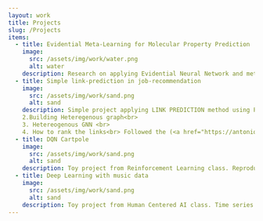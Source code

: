 ```yaml
---
layout: work
title: Projects
slug: /Projects
items:
  - title: Evidential Meta-Learning for Molecular Property Prediction
    image:
      src: /assets/img/work/water.png
      alt: water
    description: Research on applying Evidential Neural Network and meta learning scheme to Molecular Property Prediction. Supervised molecular property prediction is widely recognized for its usefulness in various applications. However, challenges arise due to inadequate and imbalanced labeled data, making the learning process difficult. Additionally, ensuring the reliability of predictions is crucial, particularly in cost and safety-critical fields like drug discovery. EM3P2 utilizes an evidential graph isomorphism network classifier trained on multi-task molecular property datasets, incorporating a model-agnostic meta-learning (MAML) approach.  (<a href="https://github.com/Ajou-DILab/EM3P2">Code Link</a>)
  - title: Simple link-prediction in job-recommendation
    image:
      src: /assets/img/work/sand.png
      alt: sand
    description: Simple project applying LINK PREDICTION method using PYG on DACON job_recommendation dataset. There were a lot of things to consider.<br> 1. Building Node_representation of RESUME NODE and RECRUITMENT NODE from Tabular data. (used BERT model to get embedding of string feature)<br> 
    2.Building Heteregenous graph<br>
    3. Hetereogenous GNN <br>
    4. How to rank the links<br> Followed the (<a href="https://antoniolonga.github.io/Advanced_PyG_tutorials/index.html">PYG tutorial</a>) and was able to apply it on new data. (<a href="https://github.com/hidden719/dacon_jobrecommend">Code Link</a>)
  - title: DQN Cartpole
    image:
      src: /assets/img/work/sand.png
      alt: sand
    description: Toy project from Reinforcement Learning class. Reproduced DQN using Gymnasium cartpole. DQN serves as an entry-level implementation for understanding RL and its application in Deep Neural Networks. Using the Cartpole environment provided by OpenAI Gym, we can observe how the agent learns to balance the pole by training it with the DQN algorithm. (<a href="https://github.com/hidden719/dqn_cartpole">Code Link</a>)
  - title: Deep Learning with music data
    image:
      src: /assets/img/work/sand.png
      alt: sand
    description: Toy project from Human Centered AI class. Time series data consists of observations made at specific time points, which can be analyzed to understand past dependencies and predict future patterns. Audio classification, particularly in the field of music, involves categorizing audio recordings based on factors like genre, instruments, and tempo. Traditional machine learning methods are used in this project to extract features from the audio data, such as Amplitude Envelope, RMS Energy, ZCR, Spectral Centroid, Bandwidth, MFCC, and chroma features. These features are then used to train models like RandomForestClassifier, SVM, and LogisticRegression to classify music and achieve accuracy in the classification task.(<a href="https://github.com/hidden719/audioclassfication">Code Link</a>)
---
```



<br />
<br />
